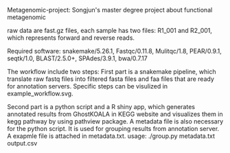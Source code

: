 Metagenomic-project: Songjun's master degree project about functional metagenomic 

raw data are fast.gz files,
each sample has two files: R1_001 and R2_001, which represents forward and reverse reads.

Required software: snakemake/5.26.1, Fastqc/0.11.8, Mulitqc/1.8, PEAR/0.9.1, seqtk/1.0, BLAST/2.5.0+, SPAdes/3.9.1, bwa/0.7.17

The workflow include two steps:
First part is a snakemake pipeline, which translate raw fastq files into filtered fasta files and faa files that are ready for annotation servers.
Specific steps can be visulized in example_workflow.svg.

Second part is a python script and a R shiny app, which generates annotated results from GhostKOALA in KEGG website and visualizes them in kegg pathway by using pathview package.
A metadata file is also necessary for the python script. It is used for grouping results from annotation server. A exapmle file is attached in metadata.txt.
usage: ./group.py metadata.txt output.csv
